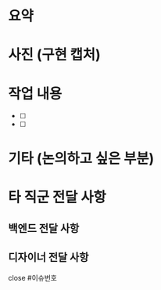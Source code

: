 <!-- 각 항목들은 항목에 관한 내용이 있을 때 사용하시면 됩니다.
없는 경우, "없습니다"라는 말 보다는 가급적이면 비워주세요.
 -->

# 요약
<!-- 무엇을 구현하였는지 요약해주세요. -->
# 사진 (구현 캡처)

# 작업 내용
<!-- 기능을 Commit 별로 잘개 쪼개고,가급적 Commit 별로 설명해주세요 -->
<!-- commit 번호는 명시하지 않아도 됩니다.  -->
- [ ]
- [ ]

# 기타 (논의하고 싶은 부분)

# 타 직군 전달 사항

## 백엔드 전달 사항

## 디자이너 전달 사항

close #이슈번호
